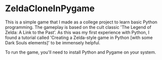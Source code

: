 # ZeldaCloneInPygame

This is a simple game that I made as a college project to learn basic Python programming. The gameplay is based on the cult classic 'The Legend of Zelda: A Link to the Past'. As this was my first experience with Python, I found a tutorial called 'Creating a Zelda-style game in Python [with some Dark Souls elements]' to be immensely helpful.

To run the game, you'll need to install Python and Pygame on your system.
